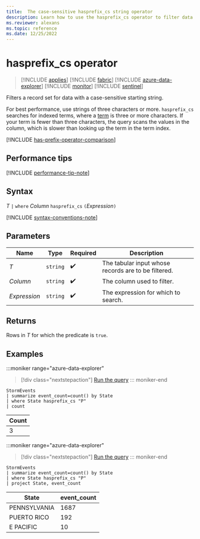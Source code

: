 ```yaml
---
title:  The case-sensitive hasprefix_cs string operator
description: Learn how to use the hasprefix_cs operator to filter data with a case-sensitive prefix string.
ms.reviewer: alexans
ms.topic: reference
ms.date: 12/25/2022
---
```

# hasprefix_cs operator

> [!INCLUDE [applies](../includes/applies-to-version/applies.md)] [!INCLUDE [fabric](../includes/applies-to-version/fabric.md)] [!INCLUDE [azure-data-explorer](../includes/applies-to-version/azure-data-explorer.md)] [!INCLUDE [monitor](../includes/applies-to-version/monitor.md)] [!INCLUDE [sentinel](../includes/applies-to-version/sentinel.md)]

Filters a record set for data with a case-sensitive starting string.

For best performance, use strings of three characters or more. `hasprefix_cs` searches for indexed terms, where a [term](datatypes-string-operators.md#what-is-a-term) is three or more characters. If your term is fewer than three characters, the query scans the values in the column, which is slower than looking up the term in the term index.

[!INCLUDE [has-prefix-operator-comparison](../includes/hasprefix-operator-comparison.md)]

## Performance tips

[!INCLUDE [performance-tip-note](../includes/performance-tip-note.md)]

## Syntax

*T* `|` `where` *Column* `hasprefix_cs` `(`*Expression*`)`

[!INCLUDE [syntax-conventions-note](../includes/syntax-conventions-note.md)]

## Parameters

| Name | Type | Required | Description |
|--|--|--|--|
| *T* | `string` |  :heavy_check_mark: | The tabular input whose records are to be filtered.|
| *Column* | `string` |  :heavy_check_mark: | The column used to filter.|
| *Expression* | `string` |  :heavy_check_mark: | The expression for which to search.|

## Returns

Rows in *T* for which the predicate is `true`.

## Examples

:::moniker range="azure-data-explorer"
> [!div class="nextstepaction"]
> <a href="https://dataexplorer.azure.com/clusters/help/databases/Samples?query=H4sIAAAAAAAAAwsuyS/KdS1LzSsp5qpRKC7NzU0syqxKVUgFCcUn55fmldiCSQ1NhaRKheCSxJJUoMLyjNSiVAhPISOxuKAoNS2zIj65WEEpQAkoDdYBACZmycFbAAAA" target="_blank">Run the query</a>
::: moniker-end

```kusto
StormEvents
| summarize event_count=count() by State
| where State hasprefix_cs "P"
| count 
```

|Count|
|-----|
|3|

:::moniker range="azure-data-explorer"
> [!div class="nextstepaction"]
> <a href="https://dataexplorer.azure.com/clusters/help/databases/Samples?query=H4sIAAAAAAAAAwsuyS/KdS1LzSsp5qpRKC7NzU0syqxKVUgFCcUn55fmldiCSQ1NhaRKheCSxJJUoMLyjNSiVAhPISOxuKAoNS2zIj65WEEpQAkoXVCUn5WaXAJRoINsGAAawoaacAAAAA==" target="_blank">Run the query</a>
::: moniker-end

```kusto
StormEvents
| summarize event_count=count() by State
| where State hasprefix_cs "P"
| project State, event_count
```

|State|event_count|
|-----|-----------|
|PENNSYLVANIA|1687|
|PUERTO RICO|192|
|E PACIFIC|10|
